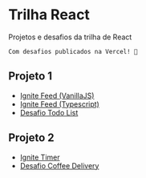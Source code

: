 # Trilha React

Projetos e desafios da trilha de React

```
Com desafios publicados na Vercel! 🎉
```

## Projeto 1

- [Ignite Feed (VanillaJS)](projeto-1/ignite-feed/)
- [Ignite Feed (Typescript)](projeto-1/ignite-feed-ts/)
- [Desafio Todo List](desafio-1/todo-list/)

## Projeto 2

- [Ignite Timer](projeto-2/ignite-timer/)
- [Desafio Coffee Delivery](desafio-2/coffee-delivery/)

